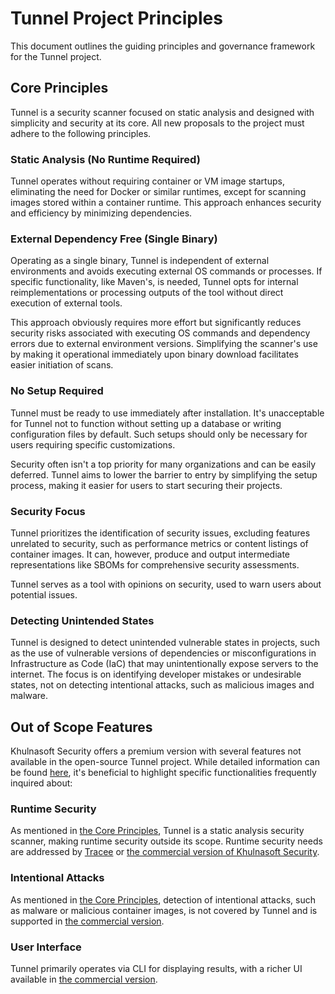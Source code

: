 # Tunnel Project Principles
This document outlines the guiding principles and governance framework for the Tunnel project.

## Core Principles
Tunnel is a security scanner focused on static analysis and designed with simplicity and security at its core.
All new proposals to the project must adhere to the following principles.

### Static Analysis (No Runtime Required)
Tunnel operates without requiring container or VM image startups, eliminating the need for Docker or similar runtimes, except for scanning images stored within a container runtime.
This approach enhances security and efficiency by minimizing dependencies.

### External Dependency Free (Single Binary)
Operating as a single binary, Tunnel is independent of external environments and avoids executing external OS commands or processes.
If specific functionality, like Maven's, is needed, Tunnel opts for internal reimplementations or processing outputs of the tool without direct execution of external tools.

This approach obviously requires more effort but significantly reduces security risks associated with executing OS commands and dependency errors due to external environment versions.
Simplifying the scanner's use by making it operational immediately upon binary download facilitates easier initiation of scans.

### No Setup Required
Tunnel must be ready to use immediately after installation.
It's unacceptable for Tunnel not to function without setting up a database or writing configuration files by default.
Such setups should only be necessary for users requiring specific customizations.

Security often isn't a top priority for many organizations and can be easily deferred.
Tunnel aims to lower the barrier to entry by simplifying the setup process, making it easier for users to start securing their projects.

### Security Focus
Tunnel prioritizes the identification of security issues, excluding features unrelated to security, such as performance metrics or content listings of container images.
It can, however, produce and output intermediate representations like SBOMs for comprehensive security assessments.

Tunnel serves as a tool with opinions on security, used to warn users about potential issues.

### Detecting Unintended States
Tunnel is designed to detect unintended vulnerable states in projects, such as the use of vulnerable versions of dependencies or misconfigurations in Infrastructure as Code (IaC) that may unintentionally expose servers to the internet.
The focus is on identifying developer mistakes or undesirable states, not on detecting intentional attacks, such as malicious images and malware.

## Out of Scope Features
Khulnasoft Security offers a premium version with several features not available in the open-source Tunnel project. 
While detailed information can be found [here][tunnel-khulnasoft], it's beneficial to highlight specific functionalities frequently inquired about:

### Runtime Security
As mentioned in [the Core Principles](#static-analysis-no-runtime-required), Tunnel is a static analysis security scanner, making runtime security outside its scope.
Runtime security needs are addressed by [Tracee][tracee] or [the commercial version of Khulnasoft Security]().

### Intentional Attacks
As mentioned in [the Core Principles](#detecting-unintended-states), detection of intentional attacks, such as malware or malicious container images, is not covered by Tunnel and is supported in [the commercial version][khulnasoft].

### User Interface
Tunnel primarily operates via CLI for displaying results, with a richer UI available in [the commercial version][khulnasoft].

[tunnel-khulnasoft]: ../commercial/compare.md
[tracee]: https://github.com/khulnasoft/tracee
[khulnasoft]: https://www.khulnasoft.com/